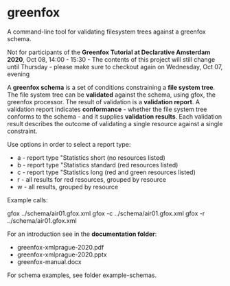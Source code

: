# greenfox
A command-line tool for validating filesystem trees against a greenfox schema.

Not for participants of the **Greenfox Tutorial at Declarative Amsterdam 2020**, Oct 08, 14:00 - 15:30 -
   The contents of this project will still change until Thursday -
   please make sure to checkout again on Wednesday, Oct 07, evening
    
A **greenfox schema** is a set of conditions constraining a **file system tree**. 
The file system tree can be **validated** against the schema, using gfox, the greenfox processor. 
The result of validation is a **validation report**. A validation report indicates **conformance** - 
whether the file system tree conforms to the schema - and it supplies **validation results**. 
Each validation result describes the outcome of validating a single resource against a single 
constraint. 

Use options in order to select a report type:

- a - report type "Statistics short (no resources listed)
- b - report type "Statistics standard (red resources listed)
- c - report type "Statistics long (red and green resources listed)
- r - all results for red resources, grouped by resource 
- w - all results, grouped by resource

Example calls:

gfox ../schema/air01.gfox.xml
gfox -c ../schema/air01.gfox.xml
gfox -r ../schema/air01.gfox.xml

For an introduction see in the **documentation folder**:

- greenfox-xmlprague-2020.pdf
- greenfox-xmlprague-2020.pptx
- greenfox-manual.docx

For schema examples, see folder example-schemas.



